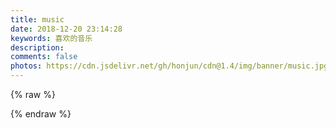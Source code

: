 ```yaml
---
title: music
date: 2018-12-20 23:14:28
keywords: 喜欢的音乐
description: 
comments: false
photos: https://cdn.jsdelivr.net/gh/honjun/cdn@1.4/img/banner/music.jpg
---
```

{% raw %}
<meting-js
  server="netease"
  type="playlist"
  id="452789183"
  mutex="true">
</meting-js>

<meting-js
  server="netease"
  type="playlist"
  id="478844404"
  mutex="true">
</meting-js>
{% endraw %}